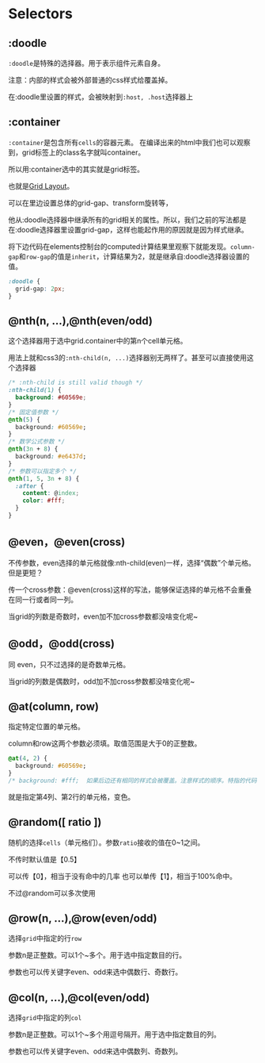 # Selectors

## :doodle
`:doodle`是特殊的选择器。用于表示组件元素自身。

注意：内部的样式会被外部普通的css样式给覆盖掉。

在:doodle里设置的样式，会被映射到`:host, .host`选择器上

## :container
`:container`是包含所有`cells`的容器元素。
在编译出来的html中我们也可以观察到，grid标签上的class名字就叫container。

所以用:container选中的其实就是grid标签。

也就是[Grid Layout](https://www.w3.org/TR/css-grid-1/)。

可以在里边设置总体的grid-gap、transform旋转等，

他从:doodle选择器中继承所有的grid相关的属性。所以，我们之前的写法都是在:doodle选择器里设置grid-gap，这样也能起作用的原因就是因为样式继承。

将下边代码在elements控制台的computed计算结果里观察下就能发现。`column-gap`和`row-gap`的值是`inherit`，计算结果为2，就是继承自:doodle选择器设置的值。
```css
:doodle {
  grid-gap: 2px;
}
```

## @nth(n, ...),@nth(even/odd)
这个选择器用于选中grid.container中的第n个cell单元格。

用法上就和css3的`:nth-child(n, ...)`选择器别无两样了。甚至可以直接使用这个选择器

```css
/* :nth-child is still valid though */
:nth-child(1) {
  background: #60569e;
}
/* 固定值参数 */
@nth(5) {
  background: #60569e;
}
/* 数学公式参数 */
@nth(3n + 8) {
  background: #e6437d;
}
/* 参数可以指定多个 */
@nth(1, 5, 3n + 8) {
  :after {
    content: @index;
    color: #fff;
  }
}
```

## @even，@even(cross)

不传参数，even选择的单元格就像:nth-child(even)一样，选择“偶数”个单元格。但是更短？

传一个cross参数：@even(cross)这样的写法，能够保证选择的单元格不会重叠在同一行或者同一列。

当grid的列数是奇数时，even加不加cross参数都没啥变化呢~

## @odd，@odd(cross)
同 even，只不过选择的是奇数单元格。

当grid的列数是偶数时，odd加不加cross参数都没啥变化呢~

## @at(column, row)
指定特定位置的单元格。

column和row这两个参数必须填。取值范围是大于0的正整数。

```css
@at(4, 2) {
  background: #60569e;
}
/* background: #fff;  如果后边还有相同的样式会被覆盖。注意样式的顺序。特指的代码一定要放在最后边来增加权重。*/
```
就是指定第4列、第2行的单元格，变色。

## @random([ ratio ])
随机的选择`cells`（单元格们）。参数`ratio`接收的值在0~1之间。

不传时默认值是【0.5】

可以传【0】，相当于没有命中的几率
也可以单传【1】，相当于100%命中。

不过@random可以多次使用
## @row(n, ...),@row(even/odd)
选择`grid`中指定的行`row`

参数n是正整数。可以1个~多个。用于选中指定数目的行。

参数也可以传关键字even、odd来选中偶数行、奇数行。

## @col(n, ...),@col(even/odd)
选择`grid`中指定的列`col`

参数n是正整数。可以1个~多个用逗号隔开。用于选中指定数目的列。

参数也可以传关键字even、odd来选中偶数列、奇数列。
